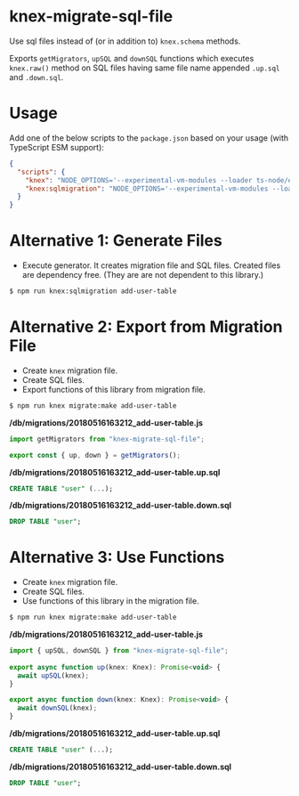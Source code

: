 # knex-migrate-sql-file

Use sql files instead of (or in addition to) `knex.schema` methods.

Exports `getMigrators`, `upSQL` and `downSQL` functions which executes `knex.raw()` method on SQL files having same file name appended `.up.sql` and `.down.sql`.

# Usage

Add one of the below scripts to the `package.json` based on your usage (with TypeScript ESM support):

```json
{
  "scripts": {
    "knex": "NODE_OPTIONS='--experimental-vm-modules --loader ts-node/esm' dotenv knex",
    "knex:sqlmigration": "NODE_OPTIONS='--experimental-vm-modules --loader ts-node/esm' sqlmigration"
  }
}
```

# Alternative 1: Generate Files

- Execute generator. It creates migration file and SQL files. Created files are dependency free. (They are are not dependent to this library.)

```sh
$ npm run knex:sqlmigration add-user-table
```

# Alternative 2: Export from Migration File

- Create `knex` migration file.
- Create SQL files.
- Export functions of this library from migration file.

```sh
$ npm run knex migrate:make add-user-table
```

**/db/migrations/20180516163212_add-user-table.js**

```ts
import getMigrators from "knex-migrate-sql-file";

export const { up, down } = getMigrators();
```

**/db/migrations/20180516163212_add-user-table.up.sql**

```sql
CREATE TABLE "user" (...);
```

**/db/migrations/20180516163212_add-user-table.down.sql**

```sql
DROP TABLE "user";
```


# Alternative 3: Use Functions

- Create `knex` migration file.
- Create SQL files.
- Use functions of this library in the migration file.

```sh
$ npm run knex migrate:make add-user-table
```

**/db/migrations/20180516163212_add-user-table.js**

```js
import { upSQL, downSQL } from "knex-migrate-sql-file";
 
export async function up(knex: Knex): Promise<void> {
  await upSQL(knex);
}

export async function down(knex: Knex): Promise<void> {
  await downSQL(knex);
}
```

**/db/migrations/20180516163212_add-user-table.up.sql**

```sql
CREATE TABLE "user" (...);
```

**/db/migrations/20180516163212_add-user-table.down.sql**

```sql
DROP TABLE "user";
```
